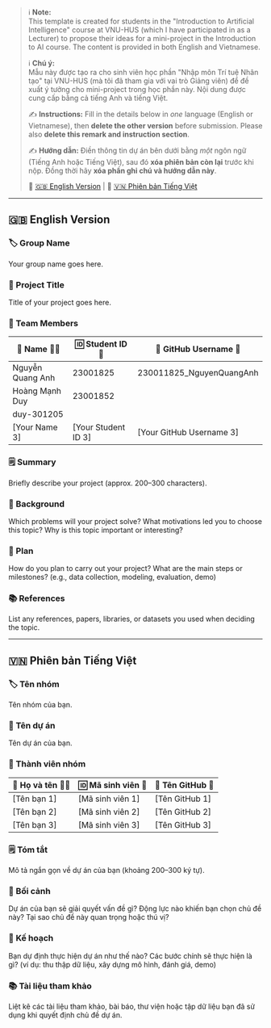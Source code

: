 > ℹ️ **Note:**  
> This template is created for students in the "Introduction to Artificial Intelligence" course at VNU-HUS (which I have participated in as a Lecturer) to propose their ideas for a mini-project in the Introduction to AI course. The content is provided in both English and Vietnamese.
>
> ℹ️ **Chú ý:**  
> Mẫu này được tạo ra cho sinh viên học phần "Nhập môn Trí tuệ Nhân tạo" tại VNU-HUS (mà tôi đã tham gia với vai trò Giảng viên) để đề xuất ý tưởng cho mini-project trong học phần này. Nội dung được cung cấp bằng cả tiếng Anh và tiếng Việt.
>
> ✍️ **Instructions:** Fill in the details below in _one_ language (English or Vietnamese), then **delete the other version** before submission. Please also **delete this remark and instruction section**.
>
> ✍️ **Hướng dẫn:** Điền thông tin dự án bên dưới bằng _một_ ngôn ngữ (Tiếng Anh hoặc Tiếng Việt), sau đó **xóa phiên bản còn lại** trước khi nộp. Đồng thời hãy **xóa phần ghi chú và hướng dẫn này**.
>
> 🔗 [🇬🇧 English Version](#-english-version) | 🔗 [🇻🇳 Phiên bản Tiếng Việt](#-phiên-bản-tiếng-việt)

---

## 🇬🇧 English Version

### 🏷️ Group Name

Your group name goes here.

### 📝 Project Title

Title of your project goes here.

### 👥 Team Members

| 👤 Name 🧑‍🎓       | 🆔 Student ID 🧾    | 🐙 GitHub Username 🔗    |
| ---------------- | ------------------- | ------------------------ |
| Nguyễn Quang Anh | 23001825            | 230011825_NguyenQuangAnh |
| Hoàng Mạnh Duy   | 23001852            |
| duy-301205       |
| [Your Name 3]    | [Your Student ID 3] | [Your GitHub Username 3] |

### 🗒️ Summary

Briefly describe your project (approx. 200–300 characters).

### 🎯 Background

Which problems will your project solve? What motivations led you to choose this topic? Why is this topic important or interesting?

### 🚀 Plan

How do you plan to carry out your project? What are the main steps or milestones? (e.g., data collection, modeling, evaluation, demo)

### 📚 References

List any references, papers, libraries, or datasets you used when deciding the topic.

---

## 🇻🇳 Phiên bản Tiếng Việt

### 🏷️ Tên nhóm

Tên nhóm của bạn.

### 📝 Tên dự án

Tên dự án của bạn.

### 👥 Thành viên nhóm

| 👤 Họ và tên 🧑‍🎓 | 🆔 Mã sinh viên 🧾 | 🐙 Tên GitHub 🔗 |
| --------------- | ------------------ | ---------------- |
| [Tên bạn 1]     | [Mã sinh viên 1]   | [Tên GitHub 1]   |
| [Tên bạn 2]     | [Mã sinh viên 2]   | [Tên GitHub 2]   |
| [Tên bạn 3]     | [Mã sinh viên 3]   | [Tên GitHub 3]   |

### 🗒️ Tóm tắt

Mô tả ngắn gọn về dự án của bạn (khoảng 200–300 ký tự).

### 🎯 Bối cảnh

Dự án của bạn sẽ giải quyết vấn đề gì? Động lực nào khiến bạn chọn chủ đề này? Tại sao chủ đề này quan trọng hoặc thú vị?

### 🚀 Kế hoạch

Bạn dự định thực hiện dự án như thế nào? Các bước chính sẽ thực hiện là gì? (ví dụ: thu thập dữ liệu, xây dựng mô hình, đánh giá, demo)

### 📚 Tài liệu tham khảo

Liệt kê các tài liệu tham khảo, bài báo, thư viện hoặc tập dữ liệu bạn đã sử dụng khi quyết định chủ đề dự án.
